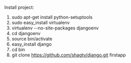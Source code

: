 Install project:<br>
1. sudo apt-get install python-setuptools<br>
2. sudo easy_install virtualenv<br>
3. virtualenv --no-site-packages djangoenv<br>
4. cd djangoenv<br>
5. source bin/activate<br>
6. easy_install django<br>
7. cd bin<br>
8. git clone https://github.com/shagtv/django.git firstapp<br>